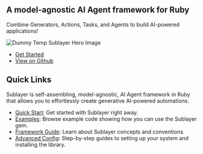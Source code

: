 ## A model-agnostic AI Agent framework for Ruby

Combine Generators, Actions, Tasks, and Agents to build AI-powered applications!

![Dummy Temp Sublayer Hero Image](https://picsum.photos/200/300)

- [Get Started](/docs/quick_start.md)
- [View on Github](https://github.com/sublayerapp/sublayer)

## Quick Links

Sublayer is self-assembling, model-agnostic, AI Agent framework in Ruby that allows you to effortlessly create generative AI-powered automations.

- [Quick Start](/docs/quick_start.md): Get started with Sublayer right away.
- [Examples](/guides/overview.md): Browse example code showing how you can use the Sublayer gem.
- [Framework Guide](/concepts/overview.md): Learn about Sublayer concepts and conventions.
- [Advanced Config](/docs/advanced_config.md): Step-by-step guides to setting up your system and installing the library.
